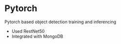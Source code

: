 # Pytorch

Pytorch based object detection training and inferencing
  - Used RestNet50
  - Integrated with MongoDB
